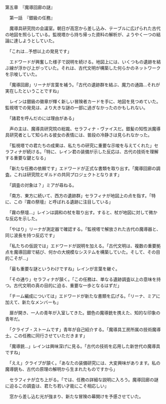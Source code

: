 第五章　『魔導回廊の謎』

　第一話　『銀級の任務』

　魔導具研究院の会議室。朝日が高窓から差し込み、テーブルに広げられた古代の地図を照らしている。監視塔から持ち帰った資料の解析が、ようやく一つの結論に達しようとしていた。

　「これは...予想以上の発見です」

　エドワードが興奮した様子で説明を続ける。地図上には、いくつもの遺跡を結ぶ線が浮かび上がっていた。それは、古代文明が構築した何らかのネットワークを示唆していた。

　「魔導回廊」リーナが言葉を補う。「古代の遺跡群を結ぶ、魔力の通路...それが実在したということですね」

　レインは銀級の徽章が輝く新しい冒険者カードを手に、地図を見つめていた。監視塔での発見は、より大きな謎の一部に過ぎなかったのかもしれない。

　「諸君を呼んだのには理由がある」

　声の主は、魔導具研究院の総裁、セラフィナ・ヴァイスだ。銀髪の知性派魔導具研究者として知られる彼女の表情には、普段の冷静さは見られなかった。

　「監視塔での君たちの成果は、私たちの研究に重要な示唆を与えてくれた」セラフィナが続ける。「特に、レイン君の装備が示した反応は、古代の技術を理解する重要な鍵となる」

　「新たな任務の依頼です」エドワードが正式な書類を取り出す。「魔導回廊の調査。これは研究院とギルドの共同プロジェクトとなります」

　「調査の対象は？」ミアが尋ねる。

　「南方、東方に続いて、西方の遺跡群」セラフィナが地図上の点を指す。「特に、この『霧の祭壇』と呼ばれる遺跡に注目している」

　「霧の祭壇...」レインは調和の杖を取り出す。すると、杖が地図に対して微かな反応を示した。

　「やはり」リーナが測定器で確認する。「監視塔で解放された古代の魔導器と、同じ波長を持つ反応です」

　「私たちの仮説では」エドワードが説明を加える。「古代文明は、複数の重要拠点を魔導回廊で結び、何かの大規模なシステムを構築していた。そして、その目的こそが...」

　「最も重要な謎というわけですね」レインが言葉を継ぐ。

　「その通り」セラフィナが頷く。「この任務は、単なる遺跡調査以上の意味を持つ。古代文明の真の目的に迫る、重要な一歩となるはずだ」

　「チーム編成については」エドワードが新たな書類を広げる。「リーナ、ミアに加えて、新たなメンバーも」

　扉が開き、一人の青年が入室してきた。銀色の魔導銃を携えた、知的な印象の青年だ。

　「クライブ・ストームです」青年が自己紹介する。「魔導具工房所属の技術魔導士。この任務に同行させていただきます」

　「魔導銃...」レインは興味深げに見る。「古代の技術を応用した新世代の魔導具ですね」

　「ええ」クライブが頷く。「あなたの装備研究には、大変興味があります。私の魔導銃も、古代の原理の解明から生まれたものですから」

　セラフィナが立ち上がる。「では、任務の詳細な説明に入ろう。魔導回廊の謎に迫るこの調査は、君たち若い才能にこそ相応しい」

　窓から差し込む光が強まり、新たな冒険の幕開けを予感させていた。